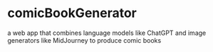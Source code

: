 # comicBookGenerator
a web app that combines language models like ChatGPT and image generators like MidJourney to produce comic books
